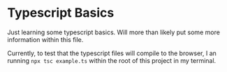 # Typescript Basics

Just learning some typescript basics. Will more than likely put some more information within this file. 

Currently, to test that the typescript files will compile to the browser, I an running `npx tsc example.ts` within the root of this project in my terminal. 

